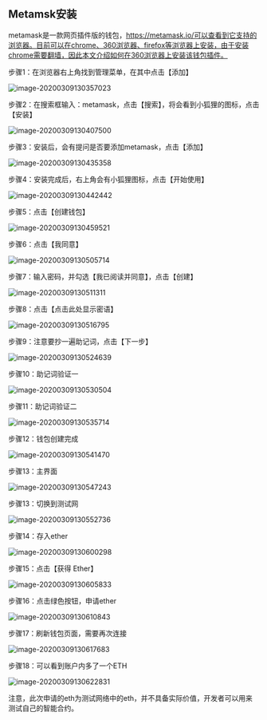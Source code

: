 ## Metamsk安装

metamask是一款网页插件版的钱包，https://metamask.io/可以查看到它支持的浏览器。目前可以在chrome、360浏览器、firefox等浏览器上安装，由于安装chrome需要翻墙，因此本文介绍如何在360浏览器上安装该钱包插件。

步骤1：在浏览器右上角找到管理菜单，在其中点击【添加】

![image-20200309130357023](assets/image-20200309130357023.png)

步骤2：在搜索框输入：metamask，点击【搜索】，将会看到小狐狸的图标，点击【安装】

![image-20200309130407500](assets/image-20200309130407500.png)

步骤3：安装后，会有提问是否要添加metamask，点击【添加】



![image-20200309130435358](assets/image-20200309130435358.png)

步骤4：安装完成后，右上角会有小狐狸图标，点击【开始使用】

![image-20200309130442442](assets/image-20200309130442442.png)

步骤5：点击【创建钱包】

![image-20200309130459521](assets/image-20200309130459521.png)

步骤6：点击【我同意】



![image-20200309130505714](assets/image-20200309130505714.png)

步骤7：输入密码，并勾选【我已阅读并同意】，点击【创建】

![image-20200309130511311](assets/image-20200309130511311.png)

步骤8：点击【点击此处显示密语】

![image-20200309130516795](assets/image-20200309130516795.png)

步骤9：注意要抄一遍助记词，点击【下一步】



![image-20200309130524639](assets/image-20200309130524639.png)

步骤10：助记词验证一

![image-20200309130530504](assets/image-20200309130530504.png)

步骤11：助记词验证二

![image-20200309130535714](assets/image-20200309130535714.png)



步骤12：钱包创建完成

![image-20200309130541470](assets/image-20200309130541470.png)

步骤13：主界面

![image-20200309130547243](assets/image-20200309130547243.png)

步骤13：切换到测试网

![image-20200309130552736](assets/image-20200309130552736.png)

步骤14：存入ether

![image-20200309130600298](assets/image-20200309130600298.png)



步骤15：点击【获得 Ether】

![image-20200309130605833](assets/image-20200309130605833.png)

步骤16：点击绿色按钮，申请ether

![image-20200309130610843](assets/image-20200309130610843.png)

步骤17：刷新钱包页面，需要再次连接



![image-20200309130617683](assets/image-20200309130617683.png)

步骤18：可以看到账户内多了一个ETH

![image-20200309130622831](assets/image-20200309130622831.png)



注意，此次申请的eth为测试网络中的eth，并不具备实际价值，开发者可以用来测试自己的智能合约。



